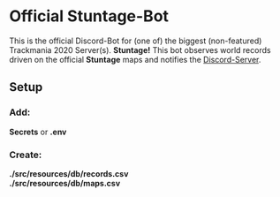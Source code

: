 # Official Stuntage-Bot
This is the official Discord-Bot for (one of) the biggest (non-featured)
Trackmania 2020 Server(s). **Stuntage!**
This bot observes world records driven on the official
**Stuntage** maps and notifies the [Discord-Server](https://discord.gg/GTMzH5ZnxT).

## Setup

### Add:
**Secrets** or **.env**

### Create:  
**./src/resources/db/records.csv**  
**./src/resources/db/maps.csv**  
